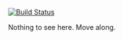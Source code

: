 [![Build Status](https://travis-ci.org/icambron/luxon.svg?branch=master)](https://travis-ci.org/icambron/luxon)

Nothing to see here. Move along.
